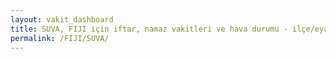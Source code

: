 ```yaml
---
layout: vakit_dashboard
title: SUVA, FIJI için iftar, namaz vakitleri ve hava durumu - ilçe/eyalet seç
permalink: /FIJI/SUVA/
---
```


<script type="text/javascript">
  var GLOBAL_COUNTRY = 'FIJI';
  var GLOBAL_CITY = 'SUVA';
  var GLOBAL_STATE = '';
  var lat = 72;
  var lon = 21;
</script>
